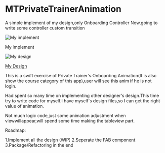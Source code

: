 # MTPrivateTrainerAnimation

A simple implement of my design,only Onboarding Controller Now,going to write some controller custom transition

![My implement](https://github.com/MartinRGB/MTPrivateTrainerAnimation/blob/master/implement.gif?raw=true)

My implement


![My design](https://github.com/MartinRGB/MTPrivateTrainerAnimation/blob/master/Design.gif?raw=true)

[My Design](https://dribbble.com/shots/2346124-Private-Trainer-Course-List)

This is a swift exercise of Private Trainer's Onboarding Animation(It is also show the course category of this app),user will see this anim if he is not login.

Had spent so many time on implementing other designer's design.This time try to write code for myself.I have myself's design files,so I can get the right value of animation.

Not much logic code,just some animation adjustment when viewwillappear,will spend some time making the tableview part.

Roadmap:

1.Implement all the design (WIP)
2.Seperate the FAB component
3.Package/Refactoring in the end
